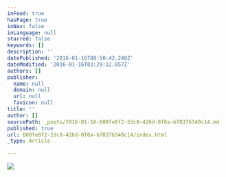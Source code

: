 ```yaml
---
inFeed: true
hasPage: true
inNav: false
inLanguage: null
starred: false
keywords: []
description: ''
datePublished: '2016-01-16T08:50:42.248Z'
dateModified: '2016-01-16T03:29:12.857Z'
authors: []
publisher:
  name: null
  domain: null
  url: null
  favicon: null
title: ''
author: []
sourcePath: _posts/2016-01-16-608fe8f2-2dc8-426d-8f6a-b78376340c14.md
published: true
url: 608fe8f2-2dc8-426d-8f6a-b78376340c14/index.html
_type: Article

---
```

![](https://the-grid-user-content.s3-us-west-2.amazonaws.com/72e40779-0fa7-4c79-860e-f71ba0c60aa1.jpg)